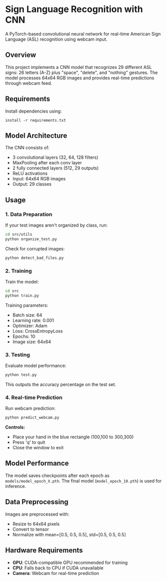 # Sign Language Recognition with CNN

A PyTorch-based convolutional neural network for real-time American Sign Language (ASL) recognition using webcam input.

## Overview

This project implements a CNN model that recognizes 29 different ASL signs: 26 letters (A-Z) plus "space", "delete", and "nothing" gestures. The model processes 64x64 RGB images and provides real-time predictions through webcam feed.

## Requirements

Install dependencies using:

```
install -r requirements.txt
```

## Model Architecture

The CNN consists of:

- 3 convolutional layers (32, 64, 128 filters)
- MaxPooling after each conv layer
- 2 fully connected layers (512, 29 outputs)
- ReLU activations
- Input: 64x64 RGB images
- Output: 29 classes

## Usage

### 1. Data Preparation

If your test images aren't organized by class, run:

```bash
cd src/utils
python organize_test.py
```

Check for corrupted images:

```bash
python detect_bad_files.py
```

### 2. Training

Train the model:

```bash
cd src
python train.py
```

Training parameters:

- Batch size: 64
- Learning rate: 0.001
- Optimizer: Adam
- Loss: CrossEntropyLoss
- Epochs: 10
- Image size: 64x64

### 3. Testing

Evaluate model performance:

```bash
python test.py
```

This outputs the accuracy percentage on the test set.

### 4. Real-time Prediction

Run webcam prediction:

```bash
python predict_webcam.py
```

**Controls:**

- Place your hand in the blue rectangle (100,100 to 300,300)
- Press 'q' to quit
- Close the window to exit

## Model Performance

The model saves checkpoints after each epoch as `models/model_epoch_X.pth`. The final model (`model_epoch_10.pth`) is used for inference.

## Data Preprocessing

Images are preprocessed with:

- Resize to 64x64 pixels
- Convert to tensor
- Normalize with mean=[0.5, 0.5, 0.5], std=[0.5, 0.5, 0.5]

## Hardware Requirements

- **GPU**: CUDA-compatible GPU recommended for training
- **CPU**: Falls back to CPU if CUDA unavailable
- **Camera**: Webcam for real-time prediction
